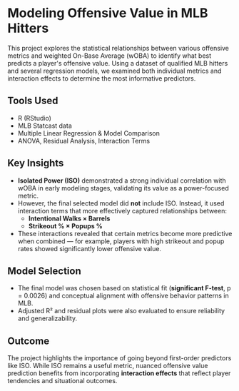 # Modeling Offensive Value in MLB Hitters

This project explores the statistical relationships between various offensive metrics and weighted On-Base Average (wOBA) to identify what best predicts a player's offensive value. Using a dataset of qualified MLB hitters and several regression models, we examined both individual metrics and interaction effects to determine the most informative predictors.

## Tools Used
- R (RStudio)
- MLB Statcast data
- Multiple Linear Regression & Model Comparison
- ANOVA, Residual Analysis, Interaction Terms

## Key Insights
- **Isolated Power (ISO)** demonstrated a strong individual correlation with wOBA in early modeling stages, validating its value as a power-focused metric.
- However, the final selected model did **not** include ISO. Instead, it used interaction terms that more effectively captured relationships between:
  - **Intentional Walks × Barrels**  
  - **Strikeout % × Popups %**
- These interactions revealed that certain metrics become more predictive when combined — for example, players with high strikeout and popup rates showed significantly lower offensive value.

## Model Selection
- The final model was chosen based on statistical fit (**significant F-test**, p = 0.0026) and conceptual alignment with offensive behavior patterns in MLB.
- Adjusted R² and residual plots were also evaluated to ensure reliability and generalizability.

## Outcome
The project highlights the importance of going beyond first-order predictors like ISO. While ISO remains a useful metric, nuanced offensive value prediction benefits from incorporating **interaction effects** that reflect player tendencies and situational outcomes.

